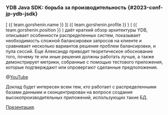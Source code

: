 ### YDB Java SDK: борьба за производительность {#2023-conf-jp-ydb-jsdk}
[ {{ team.gorshenin.name }} ]( {{ team.gorshenin.profile }} ) ( {{ team.gorshenin.position }} ) даёт краткий обзор архитектуры YDB, описывает особенности распределенных систем, показывает необходимость сложной балансировки запросов на клиенте и сравнивает несколько вариантов решения проблем балансировки, и пула сессий. Еще Александр приводит теоретическое обоснование того, почему те или иные решения должны работать лучше, а также демонстрирует метрики, собранные с помощью тестового приложения, которые подтверждают или опровергают сделанные предположения. 

@[YouTube](https://www.youtube.com/watch?v=V0rZQsYopng)

Доклад будет интересен всем тем, кто работает с распределенными базами данными и сконцентрирован на вопросе создания высокопроизводительных приложений, использующих такие БД.

[Презентация](https://squidex.jugru.team/api/assets/srm/f7f512a2-ac95-49ae-a72f-aa3eef9c4957/aleksandr-gorshenin.pdf).
